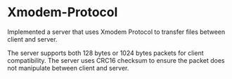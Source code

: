 # Xmodem-Protocol

Implemented a server that uses Xmodem Protocol to transfer files between client and server. 

The server supports both 128 bytes or 1024 bytes packets for client compatibility. The server uses CRC16 checksum to ensure the packet does not manipulate between client and server.